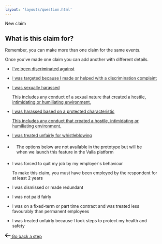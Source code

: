 ```yaml
---
layout: 'layouts/question.html'
---
```


<section class="Card">
<div class="Card-segment">
  <div class="u-fs--1 u-case--upper u-margin-b-e--lg">
    New claim
  </div>
  <h1 class="Card-heading">What is this claim for?</h1>
  <div class="Card-lede">
    <p>
      Remember, you can make more than one claim for the same
      events.
    </p>
    <p>
      Once you’ve made one claim you can add another with different
      details.
    </p>
  </div>
  <ul class="LinkList" role="list">
    <li>
      <a href="{{ '/discrimination/' | url }}" class="LinkBlock">
        <p>I’ve been discriminated against</p>
      </a>
    </li>
    <li>
      <a href="{{ '/discrimination/victimisation/' | url }}" class="LinkBlock">
        <p>
          I was targeted because I made or helped with a
          discrimination complaint
        </p>
      </a>
    </li>
    <li>
      <a
        href="{{ '/discrimination/sexual-harassment/' | url }}"
        class="LinkBlock"
      >
        <p>I was sexually harassed</p>
        <p class="HelpText">
          This includes any conduct of a sexual nature that created
          a hostile, intimidating or humiliating environment.
        </p>
      </a>
    </li>
    <li>
      <a href="{{ '/discrimination/harassment/' | url }}" class="LinkBlock">
        <p>I was harassed based on a protected characteristic</p>
        <p class="HelpText">
          This includes any conduct that created a hostile,
          intimidating or humiliating environment.
        </p>
      </a>
    </li>
    <li>
      <a href="{{ '/whistleblowing/' | url }}" class="LinkBlock">
        <p>I was treated unfairly for whistleblowing</p>
      </a>
    </li>
    <li>
      <div class="HelpText u-margin-b-s--xl" style="background-color: var(--page); padding: 0.5em 1em;">
        The options below are not available in the prototype but will be when we launch this feature in the Valla platform
      </div>
    </li>
    <li>
      <a class="LinkBlock">
        <p>
          I was forced to quit my job by my employer's behaviour
        </p>
        <p class="WarningText">
          To make this claim, you must have been employed by the
          respondent for at least 2 years
        </p>
      </a>
    </li>
    <li>
      <a class="LinkBlock">
        <p>I was dismissed or made redundant</p>
      </a>
    </li>
    <li>
      <a class="LinkBlock">
        <p>I was not paid fairly</p>
      </a>
    </li>
    <li>
      <a class="LinkBlock">
        <p>
          I was on a fixed-term or part time contract and was
          treated less favourably than permanent employees
        </p>
      </a>
    </li>
    <li>
      <a class="LinkBlock">
        <p>
          I was treated unfairly because I took steps to protect my
          health and safety
        </p>
      </a>
    </li>
  </ul>
</div>
<div class="Card-segment">
  <div class="ButtonGroup">
    <a href="../" class="Button Button--ghost">
      <svg
        class="Icon"
        fill="none"
        xmlns="http://www.w3.org/2000/svg"
        viewBox="0 0 18 18"
        height="18"
        width="18"
      >
        <path
          d="M17 9H1m0 0 6-6M1 9l6 6"
          stroke="currentColor"
          stroke-linecap="round"
          stroke-linejoin="round"
          stroke-width="2"
        />
      </svg>
      <span class="Button-label"> Go back a step </span>
    </a>
  </div>
</div>
</section>